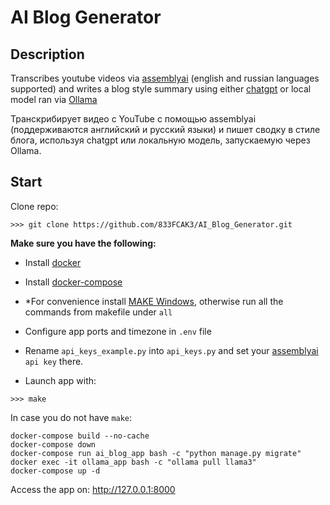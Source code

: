 # AI Blog Generator

## Description
Transcribes youtube videos via [assemblyai](https://www.assemblyai.com) (english and russian languages supported) and writes a blog style summary using either [chatgpt](https://chat.openai.com/) or local model ran via [Ollama](https://ollama.com/download)

Транскрибирует видео с YouTube с помощью assemblyai (поддерживаются английский и русский языки) и пишет сводку в стиле блога, используя chatgpt или локальную модель, запускаемую через Ollama.

## Start
Clone repo: 
```
>>> git clone https://github.com/833FCAK3/AI_Blog_Generator.git
```
**Make sure you have the following:**
- Install [docker](https://docs.docker.com/engine/install/)
- Install [docker-compose](https://docs.docker.com/compose/install/)
- *For convenience install [MAKE Windows](http://gnuwin32.sourceforge.net/packages/make.htm), otherwise run all the commands from makefile under ```all```

- Configure app ports and timezone in ```.env``` file
- Rename ```api_keys_example.py``` into ```api_keys.py``` and set your [assemblyai](https://www.assemblyai.com) ```api key``` there.
- Launch app with: 
````
>>> make
````
In case you do not have ```make```:
```
docker-compose build --no-cache
docker-compose down
docker-compose run ai_blog_app bash -c "python manage.py migrate"
docker exec -it ollama_app bash -c "ollama pull llama3" 
docker-compose up -d 
```
Access the app on:
http://127.0.0.1:8000
